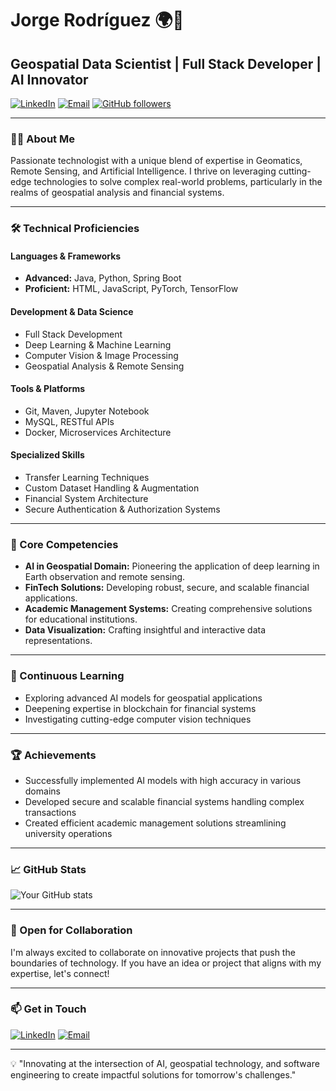 # Jorge Rodríguez 🌍🚀

## Geospatial Data Scientist | Full Stack Developer | AI Innovator

[![LinkedIn](https://img.shields.io/badge/LinkedIn-0077B5?style=for-the-badge&logo=linkedin&logoColor=white)](https://www.linkedin.com/in/jrodrigueze/)
[![Email](https://img.shields.io/badge/Email-D14836?style=for-the-badge&logo=gmail&logoColor=white)](mailto:jrodriguez.geoai@gmail.com)
[![GitHub followers](https://img.shields.io/github/followers/georaiser?style=social)](https://github.com/georaiser)

---

### 👨‍💻 About Me

Passionate technologist with a unique blend of expertise in Geomatics, Remote Sensing, and Artificial Intelligence. I thrive on leveraging cutting-edge technologies to solve complex real-world problems, particularly in the realms of geospatial analysis and financial systems.

---

### 🛠️ Technical Proficiencies

#### Languages & Frameworks
- **Advanced:** Java, Python, Spring Boot
- **Proficient:** HTML, JavaScript, PyTorch, TensorFlow

#### Development & Data Science
- Full Stack Development
- Deep Learning & Machine Learning
- Computer Vision & Image Processing
- Geospatial Analysis & Remote Sensing

#### Tools & Platforms
- Git, Maven, Jupyter Notebook
- MySQL, RESTful APIs
- Docker, Microservices Architecture

#### Specialized Skills
- Transfer Learning Techniques
- Custom Dataset Handling & Augmentation
- Financial System Architecture
- Secure Authentication & Authorization Systems

---

### 🎯 Core Competencies

- **AI in Geospatial Domain:** Pioneering the application of deep learning in Earth observation and remote sensing.
- **FinTech Solutions:** Developing robust, secure, and scalable financial applications.
- **Academic Management Systems:** Creating comprehensive solutions for educational institutions.
- **Data Visualization:** Crafting insightful and interactive data representations.

---

### 🌱 Continuous Learning

- Exploring advanced AI models for geospatial applications
- Deepening expertise in blockchain for financial systems
- Investigating cutting-edge computer vision techniques

---

### 🏆 Achievements

- Successfully implemented AI models with high accuracy in various domains
- Developed secure and scalable financial systems handling complex transactions
- Created efficient academic management solutions streamlining university operations

---

### 📈 GitHub Stats

![Your GitHub stats](https://github-readme-stats.vercel.app/api?username=georaiser&show_icons=true&theme=radical)

---

### 🤝 Open for Collaboration

I'm always excited to collaborate on innovative projects that push the boundaries of technology. If you have an idea or project that aligns with my expertise, let's connect!

---

### 📫 Get in Touch

[![LinkedIn](https://img.shields.io/badge/LinkedIn-0077B5?style=for-the-badge&logo=linkedin&logoColor=white)](https://www.linkedin.com/in/jrodrigueze/)
[![Email](https://img.shields.io/badge/Email-D14836?style=for-the-badge&logo=gmail&logoColor=white)](mailto:jrodriguez.geoai@gmail.com)

---

💡 "Innovating at the intersection of AI, geospatial technology, and software engineering to create impactful solutions for tomorrow's challenges."
